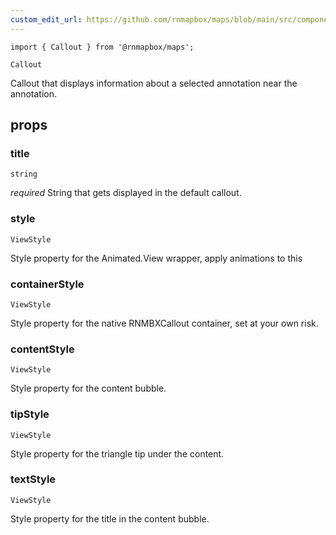 ```yaml
---
custom_edit_url: https://github.com/rnmapbox/maps/blob/main/src/components/Callout.tsx
---
```


  

```tsx
import { Callout } from '@rnmapbox/maps';

Callout

```
Callout that displays information about a selected annotation near the annotation.

## props

  
### title

```tsx
string
```
_required_
String that gets displayed in the default callout.


  
### style

```tsx
ViewStyle
```
Style property for the Animated.View wrapper, apply animations to this


  
### containerStyle

```tsx
ViewStyle
```
Style property for the native RNMBXCallout container, set at your own risk.


  
### contentStyle

```tsx
ViewStyle
```
Style property for the content bubble.


  
### tipStyle

```tsx
ViewStyle
```
Style property for the triangle tip under the content.


  
### textStyle

```tsx
ViewStyle
```
Style property for the title in the content bubble.


  






